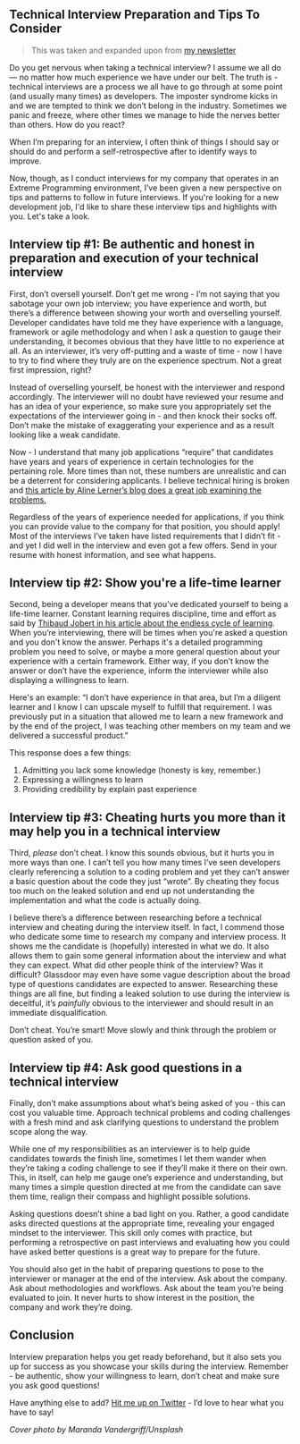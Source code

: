 ## Technical Interview Preparation and Tips To Consider


> This was taken and expanded upon from [my newsletter](https://braydoncoyer.dev/newsletter/)

Do you get nervous when taking a technical interview? I assume we all do — no matter how much experience we have under our belt. The truth is - technical interviews are a process we all have to go through at some point (and usually many times) as developers. The imposter syndrome kicks in and we are tempted to think we don’t belong in the industry. Sometimes we panic and freeze, where other times we manage to hide the nerves better than others. How do you react?

When I’m preparing for an interview, I often think of things I should say or should do and perform a self-retrospective after to identify ways to improve.

Now, though, as I conduct interviews for my company that operates in an Extreme Programming environment, I’ve been given a new perspective on tips and patterns to follow in future interviews. If you're looking for a new development job, I'd like to share these interview tips and highlights with you. Let's take a look.

## Interview tip #1: Be authentic and honest in preparation and execution of your technical interview

First, don’t oversell yourself. Don’t get me wrong - I’m not saying that you sabotage your own job interview; you have experience and worth, but there’s a difference between showing your worth and overselling yourself. Developer candidates have told me they have experience with a language, framework or agile methodology and when I ask a question to gauge their understanding, it becomes obvious that they have little to no experience at all. As an interviewer, it’s very off-putting and a waste of time - now I have to try to find where they truly are on the experience spectrum. Not a great first impression, right?

Instead of overselling yourself, be honest with the interviewer and respond accordingly. The interviewer will no doubt have reviewed your resume and has an idea of your experience, so make sure you appropriately set the expectations of the interviewer going in - and then knock their socks off. Don’t make the mistake of exaggerating your experience and as a result looking like a weak candidate.

Now - I understand that many job applications “require” that candidates have years and years of experience in certain technologies for the pertaining role. More times than not, these numbers are unrealistic and can be a deterrent for considering applicants. I believe technical hiring is broken and [this article by Aline Lerner’s blog does a great job examining the problems.](https://blog.alinelerner.com/ive-been-an-engineer-and-a-recruiter-hiring-is-broken-heres-why-and-heres-what-it-should-be-like-instead/)

Regardless of the years of experience needed for applications, if you think you can provide value to the company for that position, you should apply! Most of the interviews I’ve taken have listed requirements that I didn’t fit - and yet I did well in the interview and even got a few offers. Send in your resume with honest information, and see what happens.

## Interview tip #2: Show you're a life-time learner

Second, being a developer means that you’ve dedicated yourself to being a life-time learner. Constant learning requires discipline, time and effort as said by [Thibaud Jobert in his article about the endless cycle of learning](https://www.codingame.com/blog/true-programmers-never-stop-learning/). When you’re interviewing, there will be times when you're asked a question and you don't know the answer. Perhaps it's a detailed programming problem you need to solve, or maybe a more general question about your experience with a certain framework. Either way, if you don’t know the answer or don’t have the experience, inform the interviewer while also displaying a willingness to learn.

Here's an example: “I don’t have experience in that area, but I’m a diligent learner and I know I can upscale myself to fulfill that requirement. I was previously put in a situation that allowed me to learn a new framework and by the end of the project, I was teaching other members on my team and we delivered a successful product.”

This response does a few things:

1. Admitting you lack some knowledge (honesty is key, remember.)
2. Expressing a willingness to learn
3. Providing credibility by explain past experience

## Interview tip #3: Cheating hurts you more than it may help you in a technical interview

Third, *please* don’t cheat. I know this sounds obvious, but it hurts you in more ways than one. I can’t tell you how many times I’ve seen developers clearly referencing a solution to a coding problem and yet they can’t answer a basic question about the code they just “wrote”. By cheating they focus too much on the leaked solution and end up not understanding the implementation and what the code is actually doing.

I believe there’s a difference between researching before a technical interview and cheating during the interview itself. In fact, I commend those who dedicate some time to research my company and interview process. It shows me the candidate is (hopefully) interested in what we do. It also allows them to gain some general information about the interview and what they can expect. What did other people think of the interview? Was it difficult? Glassdoor may even have some vague description about the broad type of questions candidates are expected to answer. Researching these things are all fine, but finding a leaked solution to use during the interview is deceitful, it’s *painfully* obvious to the interviewer and should result in an immediate disqualification.

Don’t cheat. You’re smart! Move slowly and think through the problem or question asked of you.

## Interview tip #4: Ask good questions in a technical interview

Finally, don’t make assumptions about what’s being asked of you - this can cost you valuable time. Approach technical problems and coding challenges with a fresh mind and ask clarifying questions to understand the problem scope along the way.

While one of my responsibilities as an interviewer is to help guide candidates towards the finish line, sometimes I let them wander when they’re taking a coding challenge to see if they’ll make it there on their own. This, in itself, can help me gauge one’s experience and understanding, but many times a simple question directed at me from the candidate can save them time, realign their compass and highlight possible solutions.

Asking questions doesn’t shine a bad light on you. Rather, a good candidate asks directed questions at the appropriate time, revealing your engaged mindset to the interviewer. This skill only comes with practice, but performing a retrospective on past interviews and evaluating how you could have asked better questions is a great way to prepare for the future.

You should also get in the habit of preparing questions to pose to the interviewer or manager at the end of the interview. Ask about the company. Ask about methodologies and workflows. Ask about the team you’re being evaluated to join. It never hurts to show interest in the position, the company and work they’re doing.

## Conclusion

Interview preparation helps you get ready beforehand, but it also sets you up for success as you showcase your skills during the interview. Remember - be authentic, show your willingness to learn, don’t cheat and make sure you ask good questions!

Have anything else to add? [Hit me up on Twitter](https://twitter.com/BraydonCoyer) - I’d love to hear what you have to say!

*Cover photo by Maranda Vandergriff/Unsplash*

